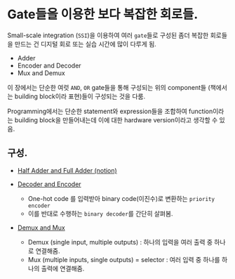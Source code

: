 # Gate들을 이용한 보다 복잡한 회로들.

Small-scale integration (`SSI`)을 이용하여 여러 `gate`들로 구성된 좀더 복잡한 회로들을 만드는 건 디지털 회로 또는 실습 시간에 많이 다루게 됨.

* Adder
* Encoder and Decoder
* Mux and Demux

이 장에서는 단순한 여럿 `AND`, `OR` gate들을 통해 구성되는 위의 component들 (책에서는 building block이라 표현)들이 구성되는 것을 다룸.

Programming에서는 단순한 statement와 expression들을 조합하여 function이라는 building block을 만들어내는데 이에 대한 hardware version이라고 생각할 수 있음.

## 구성.

* [Half Adder and Full Adder (notion)](https://dsaint31.notion.site/2-5-1-Building-an-Adder-8d766ecdc59d4241bdd70309f9651e12)
* [Decoder and Encoder](https://dsaint31.tistory.com/entry/CI-Binary-Decoder)
  
    * One-hot code 를 입력받아 binary code(이진수)로 변환하는 `priority encoder`
    * 이를 반대로 수행하는 `binary decoder`를 간단히 살펴봄.

* [Demux and Mux](https://dsaint31.tistory.com/entry/CI-Demultiplexer-and-Multiplexer)
    * Demux (single input, multiple outputs) : 하나의 입력을 여러 출력 중 하나로 연결해줌.
    * Mux (multiple inputs, single outputs) = selector : 여러 입력 중 하나를 하나의 출력에 연결해줌.